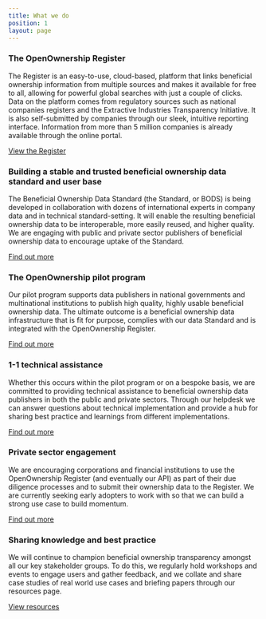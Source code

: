 ```yaml
---
title: What we do
position: 1
layout: page
---
```


### The OpenOwnership Register

The Register is an easy-to-use, cloud-based, platform that links beneficial ownership information from multiple sources and makes it available for free to all, allowing for powerful global searches with just a couple of clicks. Data on the platform comes from regulatory sources such as national companies registers and the Extractive Industries Transparency Initiative. It is also self-submitted by companies through our sleek, intuitive reporting interface. Information from more than 5 million companies is already available through the online portal.

<a class="btn btn-primary btn-lg" href="https://register.openownership.org/" role="button">View the Register</a>

<div class="hr-h"></div>

### Building a stable and trusted beneficial ownership data standard and user base

The Beneficial Ownership Data Standard (the Standard, or BODS) is being developed in collaboration with dozens of international experts in company data and in technical standard-setting. It will enable the resulting beneficial ownership data to be interoperable, more easily reused, and higher quality. We are engaging with public and private sector publishers of beneficial ownership data to encourage uptake of the Standard.

<a class="btn btn-primary btn-lg" href="/the-beneficial-ownership-data-standard" role="button">Find out more</a>

<div class="hr-h"></div>

### The OpenOwnership pilot program

Our pilot program supports data publishers in national governments and multinational institutions to publish high quality, highly usable beneficial ownership data. The ultimate outcome is a beneficial ownership data infrastructure that is fit for purpose, complies with our data Standard and is integrated with the OpenOwnership Register.

<a class="btn btn-primary btn-lg" href="/the-openownership-pilot-program" role="button">Find out more</a>

<div class="hr-h"></div>

### 1-1 technical assistance

Whether this occurs within the pilot program or on a bespoke basis, we are committed to providing technical assistance to beneficial ownership data publishers in both the public and private sectors. Through our helpdesk we can answer questions about technical implementation and provide a hub for sharing best practice and learnings from different implementations.

<a class="btn btn-primary btn-lg" href="/1-1-technical-assistance" role="button">Find out more</a>

<div class="hr-h"></div>

### Private sector engagement

We are encouraging corporations and financial institutions to use the OpenOwnership Register (and eventually our API) as part of their due diligence processes and to submit their ownership data to the Register. We are currently seeking early adopters to work with so that we can build a strong use case to build momentum.

<a class="btn btn-primary btn-lg" href="/private-sector-engagement" role="button">Find out more</a>

<div class="hr-h"></div>

### Sharing knowledge and best practice

We will continue to champion beneficial ownership transparency amongst all our key stakeholder groups. To do this, we regularly hold workshops and events to engage users and gather feedback, and we collate and share case studies of real world use cases and briefing papers through our resources page.

<a class="btn btn-primary btn-lg" href="/resources" role="button">View resources</a>
